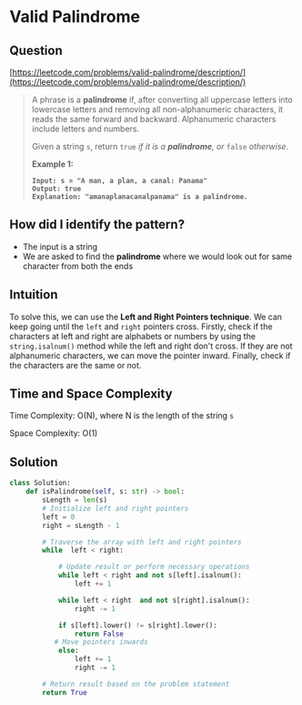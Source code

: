 # Valid Palindrome

## Question

[https://leetcode.com/problems/valid-palindrome/description/](https://leetcode.com/problems/valid-palindrome/description/)

> A phrase is a **palindrome** if, after converting all uppercase letters into lowercase letters and removing all non-alphanumeric characters, it reads the same forward and backward. Alphanumeric characters include letters and numbers.
>
> Given a string `s`, return `true` _if it is a **palindrome**, or_ `false` _otherwise_.
>
> &#x20;
>
> **Example 1:**
>
> <pre><code><strong>Input: s = "A man, a plan, a canal: Panama"
> </strong><strong>Output: true
> </strong><strong>Explanation: "amanaplanacanalpanama" is a palindrome.
> </strong></code></pre>

## How did I identify the pattern?

* The input is a string
* We are asked to find the **palindrome** where we would look out for same character from both the ends

## Intuition

To solve this, we can use the **Left and Right Pointers technique**. We can keep going until the `left` and `right` pointers cross. Firstly, check if the characters at left and right are alphabets or numbers by using the `string.isalnum()` method while the left and right don't cross. If they are not alphanumeric characters, we can move the pointer inward. Finally, check if the characters are the same or not.

## Time and Space Complexity

Time Complexity: O(N), where N is the length of the string `s`

Space Complexity: O(1)

## Solution

```python
class Solution:
    def isPalindrome(self, s: str) -> bool:
        sLength = len(s)
        # Initialize left and right pointers
        left = 0
        right = sLength - 1

        # Traverse the array with left and right pointers
        while  left < right:

            # Update result or perform necessary operations
            while left < right and not s[left].isalnum():
                left += 1

            while left < right  and not s[right].isalnum():
                right -= 1                

            if s[left].lower() != s[right].lower():
                return False
           # Move pointers inwards
            else:
                left += 1
                right -= 1

        # Return result based on the problem statement
        return True
```
